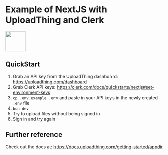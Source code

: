 # Example of NextJS with UploadThing and Clerk

<a href="https://stackblitz.com/github/pingdotgg/uploadthing/tree/main/examples/with-clerk">
  <img height="64" src="https://github.com/pingdotgg/uploadthing/assets/51714798/45907a4e-aa64-401a-afb3-b6c6df6eb71f" />
</a>

## QuickStart

1. Grab an API key from the UploadThing dashboard:
   https://uploadthing.com/dashboard
2. Grab Clerk API keys:
   https://clerk.com/docs/quickstarts/nextjs#set-environment-keys
3. `cp .env.example .env` and paste in your API keys in the newly created `.env`
   file
4. `bun dev`
5. Try to upload files without being signed in
6. Sign in and try again

## Further reference

Check out the docs at: https://docs.uploadthing.com/getting-started/appdir
